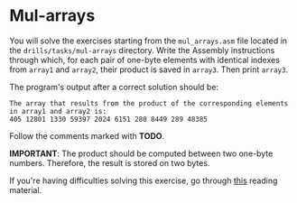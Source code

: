 # Mul-arrays

You will solve the exercises starting from the `mul_arrays.asm` file located in the `drills/tasks/mul-arrays` directory.
Write the Assembly instructions through which, for each pair of one-byte elements with identical indexes from `array1` and `array2`, their product is saved in `array3`.
Then print `array3`.

The program's output after a correct solution should be:

```Assembly
The array that results from the product of the corresponding elements in array1 and array2 is:
405 12801 1330 59397 2024 6151 280 8449 289 48385
```

Follow the comments marked with **TODO**.

**IMPORTANT**: The product should be computed between two one-byte numbers.
Therefore, the result is stored on two bytes.

If you're having difficulties solving this exercise, go through [this](../../../reading/README.md) reading material.
